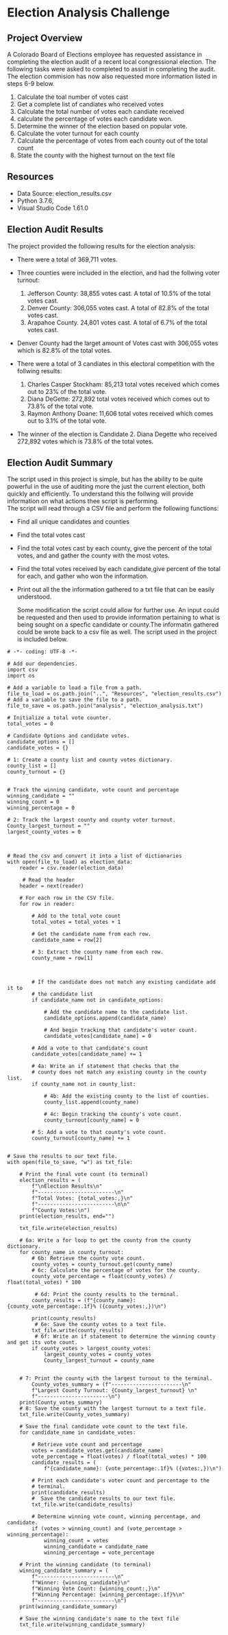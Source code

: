 # Election Analysis Challenge

## Project Overview
A Colorado Board of Elections employee has requested assistance in completing the election audit of a recent local congressional election. The following tasks were asked to completed to assist in completing the audit. The election commision has now also requested more information listed in steps 6-9 below.

1. Calculate the toal number of votes cast
2. Get a complete list of candiates who received votes
3. Calculate the total number of votes each candiate received
4. calculate the percentage of votes each candidate won.
5. Determine the winner of the election based on popular vote.
6. Calculate the voter turnout for each county
7. Calculate the percentage of votes from each county out of the total count
8. State the county with the highest turnout on the text file

## Resources
- Data Source: election_results.csv
- Python 3.7.6, 
- Visual Studio Code 1.61.0

## Election Audit Results
The project provided the following results for the election analysis:
- There were a total of 369,711 votes.
- Three counties were included in the election, and had the follwing voter turnout:
  1. Jefferson County: 38,855 votes cast. A total of 10.5% of the total votes cast.
  2. Denver County: 306,055 votes cast. A total of 82.8% of the total votes cast.
  3. Arapahoe County. 24,801 votes cast. A total of 6.7% of the total votes cast.
  
- Denver County had the larget amount of Votes cast with 306,055 votes which is 82.8% of the total votes.
  
- There were a total of 3 candiates in this electoral competition with the follwing results:
  1. Charles Casper Stockham: 85,213 total votes received which comes out to 23% of the total vote.
  2. Diana DeGette: 272,892 total votes received which comes out to 73.8% of the total vote.
  3. Raymon Anthony Doane: 11,606 total votes received which comes out to 3.1% of the total vote.
  
- The winner of the election is Candidate 2. Diana Degette who received 272,892 votes which is 73.8% of the total votes.

## Election Audit Summary  
The script used in this project is simple, but has the ability to be quite powerful in the use of auditing more the just the current election, both quickly and efficiently. To understand this the follwing will provide information on what actions thee script is performing.  
The script will read through a CSV file and  perform the following functions:
- Find all unique candidates and counties
- Find the total votes cast
- Find the total votes cast by each county, give the percent of the total votes, and and gather the county with the most votes.
- Find the total votes received by each candidate,give percent of the total for each, and gather who won the information.
- Print out all the the information gathered to a txt file that can be easily understood.  
  
  Some modification the script could allow for further use. An input could be requested and then used to provide information pertaining to what is being sought on a specfic candidate or county.The informatin gathered could be wrote back to a csv file as well. The script used in the project is included below.
  
```
# -*- coding: UTF-8 -*-

# Add our dependencies.
import csv
import os

# Add a variable to load a file from a path.
file_to_load = os.path.join("..", "Resources", "election_results.csv")
# Add a variable to save the file to a path.
file_to_save = os.path.join("analysis", "election_analysis.txt")

# Initialize a total vote counter.
total_votes = 0

# Candidate Options and candidate votes.
candidate_options = []
candidate_votes = {}

# 1: Create a county list and county votes dictionary.
county_list = []
county_turnout = {}


# Track the winning candidate, vote count and percentage
winning_candidate = ""
winning_count = 0
winning_percentage = 0

# 2: Track the largest county and county voter turnout.
County_largest_turnout = ""
largest_county_votes = 0



# Read the csv and convert it into a list of dictionaries
with open(file_to_load) as election_data:
    reader = csv.reader(election_data)

     # Read the header
    header = next(reader)

    # For each row in the CSV file.
    for row in reader:

        # Add to the total vote count
        total_votes = total_votes + 1

        # Get the candidate name from each row.
        candidate_name = row[2]

        # 3: Extract the county name from each row.
        county_name = row[1]

        

        # If the candidate does not match any existing candidate add it to
        # the candidate list
        if candidate_name not in candidate_options:

            # Add the candidate name to the candidate list.
            candidate_options.append(candidate_name)

            # And begin tracking that candidate's voter count.
            candidate_votes[candidate_name] = 0

        # Add a vote to that candidate's count
        candidate_votes[candidate_name] += 1

        # 4a: Write an if statement that checks that the
        # county does not match any existing county in the county list.
        if county_name not in county_list:

            # 4b: Add the existing county to the list of counties.
            county_list.append(county_name)

            # 4c: Begin tracking the county's vote count.
            county_turnout[county_name] = 0      

        # 5: Add a vote to that county's vote count.
        county_turnout[county_name] += 1


# Save the results to our text file.
with open(file_to_save, "w") as txt_file:

    # Print the final vote count (to terminal)
    election_results = (
        f"\nElection Results\n"
        f"-------------------------\n"
        f"Total Votes: {total_votes:,}\n"
        f"-------------------------\n\n"
        f"County Votes:\n")
    print(election_results, end="")

    txt_file.write(election_results)

    # 6a: Write a for loop to get the county from the county dictionary.
    for county_name in county_turnout:
        # 6b: Retrieve the county vote count.
        county_votes = county_turnout.get(county_name)
        # 6c: Calculate the percentage of votes for the county.
        county_vote_percentage = float(county_votes) / float(total_votes) * 100

         # 6d: Print the county results to the terminal.
        county_results = (f"{county_name}: {county_vote_percentage:.1f}% ({county_votes:,})\n")

        print(county_results)
         # 6e: Save the county votes to a text file.
        txt_file.write(county_results)
         # 6f: Write an if statement to determine the winning county and get its vote count.
        if county_votes > largest_county_votes:
            largest_county_votes = county_votes 
            County_largest_turnout = county_name


    # 7: Print the county with the largest turnout to the terminal.
        County_votes_summary = (f"-----------------------\n"
        f"Largest County Turnout: {County_largest_turnout} \n"
        f"-----------------------\n")
    print(County_votes_summary)
    # 8: Save the county with the largest turnout to a text file.
    txt_file.write(County_votes_summary)

    # Save the final candidate vote count to the text file.
    for candidate_name in candidate_votes:

        # Retrieve vote count and percentage
        votes = candidate_votes.get(candidate_name)
        vote_percentage = float(votes) / float(total_votes) * 100
        candidate_results = (
            f"{candidate_name}: {vote_percentage:.1f}% ({votes:,})\n")

        # Print each candidate's voter count and percentage to the
        # terminal.
        print(candidate_results)
        #  Save the candidate results to our text file.
        txt_file.write(candidate_results)

        # Determine winning vote count, winning percentage, and candidate.
        if (votes > winning_count) and (vote_percentage > winning_percentage):
            winning_count = votes
            winning_candidate = candidate_name
            winning_percentage = vote_percentage

    # Print the winning candidate (to terminal)
    winning_candidate_summary = (
        f"-------------------------\n"
        f"Winner: {winning_candidate}\n"
        f"Winning Vote Count: {winning_count:,}\n"
        f"Winning Percentage: {winning_percentage:.1f}%\n"
        f"-------------------------\n")
    print(winning_candidate_summary)

    # Save the winning candidate's name to the text file
    txt_file.write(winning_candidate_summary)
    
    
